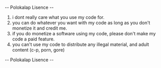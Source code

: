 -- Polokalap Lisence --

1. i dont really care what you use my code for.
2. you can do whatever you want with my code as long as you don't monetize it and credit me.
3. if you do monetize a software using my code, please don't make my code a paid feature.
4. you can't use my code to distribute any illegal material, and adult content (c-p, porn, gore)

-- Polokalap Lisence --
